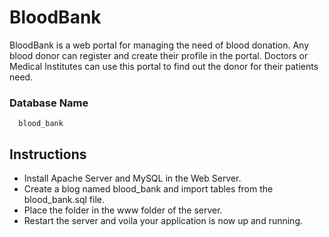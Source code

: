 # BloodBank
BloodBank is a web portal for managing the need of blood donation. Any blood donor can register and create their profile in the portal.
Doctors or Medical Institutes can use this portal to find out the donor for their patients need.

### Database Name
```
  blood_bank
```

## Instructions
* Install Apache Server and MySQL in the Web Server.
* Create a blog named blood_bank and import tables from the blood_bank.sql file.
* Place the folder in the www folder of the server.
* Restart the server and voila your application is now up and running.
